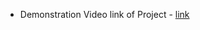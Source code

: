 
* Demonstration Video link of Project - [link](https://drive.google.com/file/d/1YIXkjsTMqYYvjPtt1hpYZTZTKBp0k3z0/view?usp=sharing)


